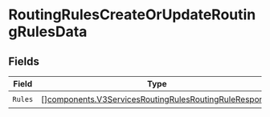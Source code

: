 # RoutingRulesCreateOrUpdateRoutingRulesData


## Fields

| Field                                                                                                                          | Type                                                                                                                           | Required                                                                                                                       | Description                                                                                                                    |
| ------------------------------------------------------------------------------------------------------------------------------ | ------------------------------------------------------------------------------------------------------------------------------ | ------------------------------------------------------------------------------------------------------------------------------ | ------------------------------------------------------------------------------------------------------------------------------ |
| `Rules`                                                                                                                        | [][components.V3ServicesRoutingRulesRoutingRuleResponse](../../models/components/v3servicesroutingrulesroutingruleresponse.md) | :heavy_check_mark:                                                                                                             | N/A                                                                                                                            |